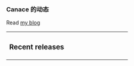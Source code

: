 ### Canace 的动态

Read [my blog](https://canace.site/)

<table><tr><td valign="top" width="50%">

### Recent releases

<!-- BLOG-POST-LIST:START -->
<!-- BLOG-POST-LIST:END -->

<!-- recent_releases starts -->
<!-- * [从零开始撸一个 Tinymce 图片上传插件](https://canace.site/2020/11/19/%E6%92%B8%E4%B8%80%E4%B8%AAtinymce-img%E6%8F%92%E4%BB%B6/) - 2020-11-19
* [CSS 小技巧](https://canace.site/2020/11/11/CSS-%E5%B0%8F%E6%8A%80%E5%B7%A7/) - 2020-11-11 
* [微信小程序小技巧](https://canace.site/2020/11/06/%E5%BE%AE%E4%BF%A1%E5%B0%8F%E7%A8%8B%E5%BA%8F%E8%B8%A9%E5%9D%91/) - 2020-11-06 
* [Vue 单元测试](https://canace.site/2020/10/28/vue-test-unit/) - 2020-10-28
* [Git 文档](https://canace.site/2020/10/10/git%E5%B8%B8%E7%94%A8%E5%91%BD%E4%BB%A4/) - 2020-10-10
* [JavaScript 基础 —— 类型转换](https://canace.site/2020/10/09/javascript%E5%9F%BA%E7%A1%80-%E7%B1%BB%E5%9E%8B%E8%BD%AC%E6%8D%A2/) - 2020-10-09
* [three.js 基础实战 —— 创建画布](https://canace.site/2020/09/14/three-js%E5%9F%BA%E7%A1%80%E5%AE%9E%E6%88%98/) - 2020-09-14
* [Hexo 支持数学公式](https://canace.site/2020/09/01/hexo%E6%94%AF%E6%8C%81%E6%95%B0%E5%AD%A6%E5%85%AC%E5%BC%8F/) - 2020-09-01 -->
<!-- recent_releases ends -->
</td></tr></table>


